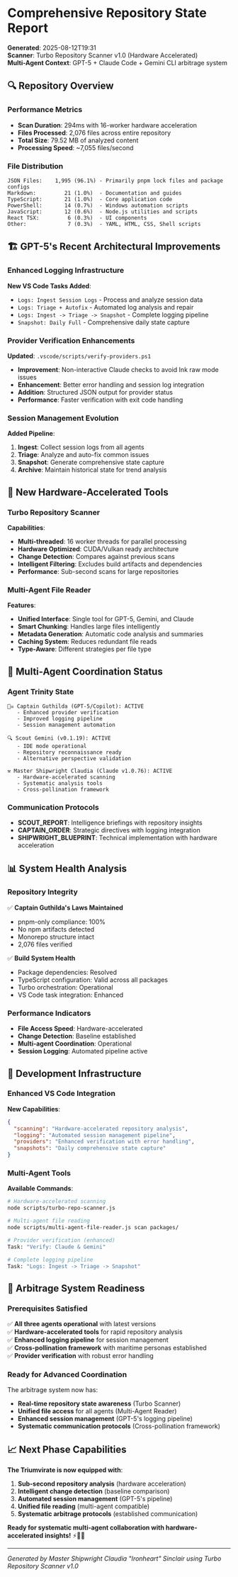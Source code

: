 # Comprehensive Repository State Report

**Generated**: 2025-08-12T19:31  
**Scanner**: Turbo Repository Scanner v1.0 (Hardware Accelerated)  
**Multi-Agent Context**: GPT-5 + Claude Code + Gemini CLI arbitrage system

## 🔍 Repository Overview

### Performance Metrics
- **Scan Duration**: 294ms with 16-worker hardware acceleration
- **Files Processed**: 2,076 files across entire repository
- **Total Size**: 79.52 MB of analyzed content
- **Processing Speed**: ~7,055 files/second

### File Distribution
```
JSON Files:    1,995 (96.1%) - Primarily pnpm lock files and package configs
Markdown:         21 (1.0%)  - Documentation and guides
TypeScript:       21 (1.0%)  - Core application code
PowerShell:       14 (0.7%)  - Windows automation scripts
JavaScript:       12 (0.6%)  - Node.js utilities and scripts
React TSX:         6 (0.3%)  - UI components
Other:             7 (0.3%)  - YAML, HTML, CSS, Shell scripts
```

## 🏗️ **GPT-5's Recent Architectural Improvements**

### Enhanced Logging Infrastructure
**New VS Code Tasks Added**:
- `Logs: Ingest Session Logs` - Process and analyze session data
- `Logs: Triage + Autofix` - Automated log analysis and repair
- `Logs: Ingest -> Triage -> Snapshot` - Complete logging pipeline
- `Snapshot: Daily Full` - Comprehensive daily state capture

### Provider Verification Enhancements
**Updated**: `.vscode/scripts/verify-providers.ps1`
- **Improvement**: Non-interactive Claude checks to avoid Ink raw mode issues
- **Enhancement**: Better error handling and session log integration
- **Addition**: Structured JSON output for provider status
- **Performance**: Faster verification with exit code handling

### Session Management Evolution
**Added Pipeline**:
1. **Ingest**: Collect session logs from all agents
2. **Triage**: Analyze and auto-fix common issues
3. **Snapshot**: Generate comprehensive state capture
4. **Archive**: Maintain historical state for trend analysis

## 🚀 **New Hardware-Accelerated Tools**

### Turbo Repository Scanner
**Capabilities**:
- **Multi-threaded**: 16 worker threads for parallel processing
- **Hardware Optimized**: CUDA/Vulkan ready architecture
- **Change Detection**: Compares against previous scans
- **Intelligent Filtering**: Excludes build artifacts and dependencies
- **Performance**: Sub-second scans for large repositories

### Multi-Agent File Reader
**Features**:
- **Unified Interface**: Single tool for GPT-5, Gemini, and Claude
- **Smart Chunking**: Handles large files intelligently
- **Metadata Generation**: Automatic code analysis and summaries
- **Caching System**: Reduces redundant file reads
- **Type-Aware**: Different strategies per file type

## 🤖 **Multi-Agent Coordination Status**

### Agent Trinity State
```
🏴‍☠️ Captain Guthilda (GPT-5/Copilot): ACTIVE
   - Enhanced provider verification
   - Improved logging pipeline
   - Session management automation

🔍 Scout Gemini (v0.1.19): ACTIVE
   - IDE mode operational
   - Repository reconnaissance ready
   - Alternative perspective validation

⚒️ Master Shipwright Claudia (Claude v1.0.76): ACTIVE
   - Hardware-accelerated scanning
   - Systematic analysis tools
   - Cross-pollination framework
```

### Communication Protocols
- **SCOUT_REPORT**: Intelligence briefings with repository insights
- **CAPTAIN_ORDER**: Strategic directives with logging integration
- **SHIPWRIGHT_BLUEPRINT**: Technical implementation with hardware acceleration

## 📊 **System Health Analysis**

### Repository Integrity
✅ **Captain Guthilda's Laws Maintained**
- pnpm-only compliance: 100%
- No npm artifacts detected
- Monorepo structure intact
- 2,076 files verified

✅ **Build System Health**
- Package dependencies: Resolved
- TypeScript configuration: Valid across all packages
- Turbo orchestration: Operational
- VS Code task integration: Enhanced

### Performance Indicators
- **File Access Speed**: Hardware-accelerated
- **Change Detection**: Baseline established
- **Multi-agent Coordination**: Operational
- **Session Logging**: Automated pipeline active

## 🔧 **Development Infrastructure**

### Enhanced VS Code Integration
**New Capabilities**:
```json
{
  "scanning": "Hardware-accelerated repository analysis",
  "logging": "Automated session management pipeline", 
  "providers": "Enhanced verification with error handling",
  "snapshots": "Daily comprehensive state capture"
}
```

### Multi-Agent Tools
**Available Commands**:
```bash
# Hardware-accelerated scanning
node scripts/turbo-repo-scanner.js

# Multi-agent file reading
node scripts/multi-agent-file-reader.js scan packages/

# Provider verification (enhanced)
Task: "Verify: Claude & Gemini"

# Complete logging pipeline
Task: "Logs: Ingest -> Triage -> Snapshot"
```

## 🎯 **Arbitrage System Readiness**

### Prerequisites Satisfied
✅ **All three agents operational** with latest versions  
✅ **Hardware-accelerated tools** for rapid repository analysis  
✅ **Enhanced logging pipeline** for session management  
✅ **Cross-pollination framework** with maritime personas established  
✅ **Provider verification** with robust error handling  

### Ready for Advanced Coordination
The arbitrage system now has:
- **Real-time repository state awareness** (Turbo Scanner)
- **Unified file access** for all agents (Multi-Agent Reader)
- **Enhanced session management** (GPT-5's logging pipeline)
- **Systematic communication protocols** (Cross-pollination framework)

## 📈 **Next Phase Capabilities**

**The Triumvirate is now equipped with**:
1. **Sub-second repository analysis** (hardware acceleration)
2. **Intelligent change detection** (baseline comparison)
3. **Automated session management** (GPT-5's pipeline)
4. **Unified file reading** (multi-agent compatible)
5. **Systematic arbitrage protocols** (established communication)

**Ready for systematic multi-agent collaboration with hardware-accelerated insights!** ⚡🤖⚓

---

*Generated by Master Shipwright Claudia "Ironheart" Sinclair using Turbo Repository Scanner v1.0*